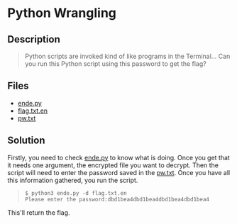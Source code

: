 # Python Wrangling

## Description

> Python scripts are invoked kind of like programs in the Terminal... Can you run this Python script using this password to get the flag?

## Files

- [ende.py](https://github.com/ZeN1xX/ctf-writeups/blob/main/picoCTF/Python%20Wrangling/ende.py)
- [flag.txt.en](https://github.com/ZeN1xX/ctf-writeups/blob/main/picoCTF/Python%20Wrangling/flag.txt.en)
- [pw.txt](https://github.com/ZeN1xX/ctf-writeups/blob/main/picoCTF/Python%20Wrangling/pw.txt)

## Solution

Firstly, you need to check [ende.py](https://github.com/ZeN1xX/ctf-writeups/blob/main/picoCTF/Python%20Wrangling/ende.py) to know what is doing. Once you get that it needs one argument, the encrypted file you want to decrypt. Then the script will need to enter the password saved in the [pw.txt](https://github.com/ZeN1xX/ctf-writeups/blob/main/picoCTF/Python%20Wrangling/pw.txt). Once you have all this information gathered, you run the script.

>     $ python3 ende.py -d flag.txt.en
>     Please enter the password:dbd1bea4dbd1bea4dbd1bea4dbd1bea4

This'll return the flag.